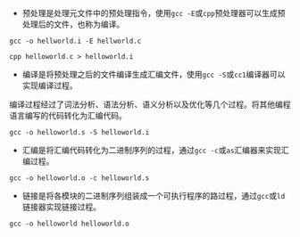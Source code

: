 * 预处理是处理元文件中的预处理指令，使用`gcc -E`或`cpp`预处理器可以生成预处理后的文件，也称为编译。

```shell
gcc -o hellworld.i -E hellworld.c
```

```shell
cpp helloworld.c > helloworld.i
```

* 编译是将预处理之后的文件编译生成汇编文件，使用`gcc -S`或`cc1`编译器可以实现编译过程。

编译过程经过了词法分析、语法分析、语义分析以及优化等几个过程。将其他编程语言编写的代码转化为汇编代码。

```shell
gcc -o helloworld.s -S helloworld.i
```

* 汇编是将汇编代码转化为二进制序列的过程，通过`gcc -c`或`as`汇编器来实现汇编过程。

```shell
gcc -o helloworld.o -c helloworld.s
```

* 链接是将各模块的二进制序列组装成一个可执行程序的路过程，通过`gcc`或`ld`链接器实现链接过程。

```shell
gcc -o helloworld helloworld.o
```